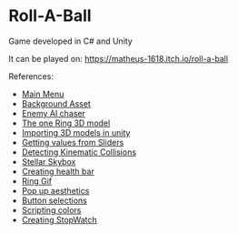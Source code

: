 # Roll-A-Ball
Game developed in C# and Unity

It can be played on: 
https://matheus-1618.itch.io/roll-a-ball

References:

* [Main Menu](https://www.youtube.com/watch?v=yIaAE9bLxXI)
* [Background Asset](https://getwallpapers.com/wallpaper/full/d/8/b/1412489-vertical-gif-background-windows-7-1920x1080-for-mac.jpg)
* [Enemy AI chaser](https://www.youtube.com/watch?v=UvDqnbjEEak)
* [The one Ring 3D model](https://sketchfab.com/3d-models/one-ring-247159eef183450a81887b569ba838c9#download)
* [Importing 3D models in unity](https://marketsplash.com/tutorials/unity-3d/how-to-import-3d-models-into-unity/#:~:text=In%20the%20Unity%20Editor%2C%20navigate,files%20directly%20into%20the%20folder.)
* [Getting values from Sliders](https://docs.unity3d.com/540/Documentation/ScriptReference/UI.Slider-onValueChanged.html)
* [Detecting Kinematic Collisions](https://www.educative.io/answers/introduction-to-collision-detection-in-unity)
* [Stellar Skybox](https://assetstore.unity.com/packages/2d/textures-materials/sky/stellar-sky-99558)
* [Creating health bar](https://medium.com/nerd-for-tech/adding-a-player-health-bar-d59d629c1311)
* [Ring Gif](https://upload.wikimedia.org/wikipedia/commons/a/a2/The_one_ring_animated.gif?20060812130421)
* [Pop up aesthetics](https://discussions.unity.com/t/how-to-make-text-pop-up-for-a-few-seconds/81183)
* [Button selections](https://discussions.unity.com/t/keep-button-pressed-after-selection/204189/2)
* [Scripting colors](https://docs.unity3d.com/2018.2/Documentation/ScriptReference/UI.ColorBlock-highlightedColor.html)
* [Creating StopWatch](https://vionixstudio.com/2022/07/30/unity-stopwatch/)